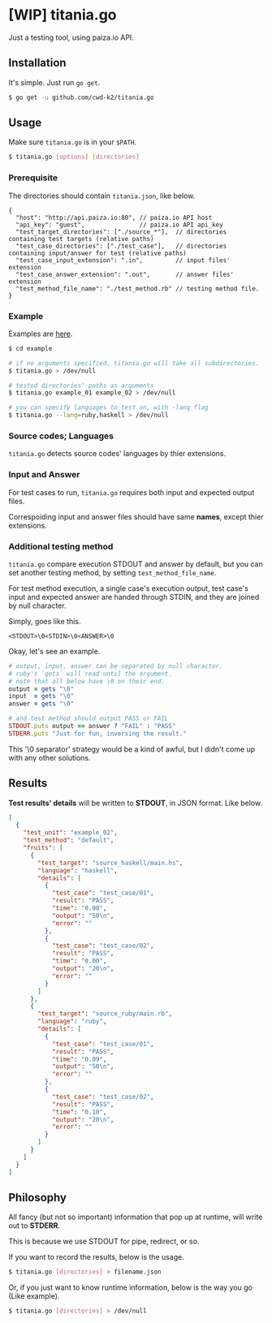 # [WIP] titania.go

Just a testing tool, using paiza.io API.

## Installation

It's simple. Just run `go get`.

```bash
$ go get -u github.com/cwd-k2/titania.go
```

## Usage

Make sure `titania.go` is in your `$PATH`.

```bash
$ titania.go [options] [directories]
```

### Prerequisite

The directories should contain `titania.json`, like below.

```
{
  "host": "http://api.paiza.io:80", // paiza.io API host
  "api_key": "guest",               // paiza.io API api_key
  "test_target_directories": ["./source_*"],  // directories containing test targets (relative paths)
  "test_case_directories": ["./test_case"],   // directories containing input/answer for test (relative paths)
  "test_case_input_extension": ".in",         // input files' extension
  "test_case_answer_extension": ".out",       // answer files' extension
  "test_method_file_name": "./test_method.rb" // testing method file.
}
```

### Example

Examples are [here](https://github.com/cwd-k2/titania.example).

```bash
$ cd example

# if no arguments specified, titania.go will take all subdirectories.
$ titania.go > /dev/null

# tested directories' paths as arguments
$ titania.go example_01 example_02 > /dev/null

# you can specify languages to test on, with -lang flag
$ titania.go --lang=ruby,haskell > /dev/null
```

### Source codes; Languages

`titania.go` detects source codes' languages by thier extensions.

### Input and Answer

For test cases to run, `titania.go` requires both input and expected output files.

Correspoiding input and answer files should have same **names**, except thier extensions.

### Additional testing method

`titania.go` compare execution STDOUT and answer by default, but you can set another testing method, by setting `test_method_file_name`.

For test method execution, a single case's execution output, test case's input and expected answer are handed through STDIN, and they are joined by null character.

Simply, goes like this.

`<STDOUT>\0<STDIN>\0<ANSWER>\0`

Okay, let's see an example.

```ruby
# output, input, answer can be separated by null charactor.
# ruby's `gets` will read until the argument.
# note that all below have \0 on their end.
output = gets "\0"
input  = gets "\0"
answer = gets "\0"

# and test method should output PASS or FAIL
STDOUT.puts output == answer ? "FAIL" : "PASS"
STDERR.puts "Just for fun, inversing the result."
```

This '\0 separator' strategy would be a kind of awful, but I didn't come up with any other solutions.


## Results

**Test results' details** will be written to **STDOUT**, in JSON format. Like below.

```json
[
  {
    "test_unit": "example_02",
    "test_method": "default",
    "fruits": [
      {
        "test_target": "source_haskell/main.hs",
        "language": "haskell",
        "details": [
          {
            "test_case": "test_case/01",
            "result": "PASS",
            "time": "0.00",
            "output": "50\n",
            "error": ""
          },
          {
            "test_case": "test_case/02",
            "result": "PASS",
            "time": "0.00",
            "output": "20\n",
            "error": ""
          }
        ]
      },
      {
        "test_target": "source_ruby/main.rb",
        "language": "ruby",
        "details": [
          {
            "test_case": "test_case/01",
            "result": "PASS",
            "time": "0.09",
            "output": "50\n",
            "error": ""
          },
          {
            "test_case": "test_case/02",
            "result": "PASS",
            "time": "0.10",
            "output": "20\n",
            "error": ""
          }
        ]
      }
    ]
  }
]
```


## Philosophy

All fancy (but not so important) information that pop up at runtime, will write out to **STDERR**.

This is because we use STDOUT for pipe, redirect, or so.

If you want to record the results, below is the usage.

```bash
$ titania.go [directories] > filename.json
```

Or, if you just want to know runtime information, below is the way you go (Like example).

```bash
$ titania.go [directories] > /dev/null
```
